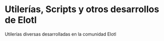 # Utilerías, Scripts y otros desarrollos de Elotl
Utilerías diversas desarrolladas en la comunidad Elotl
